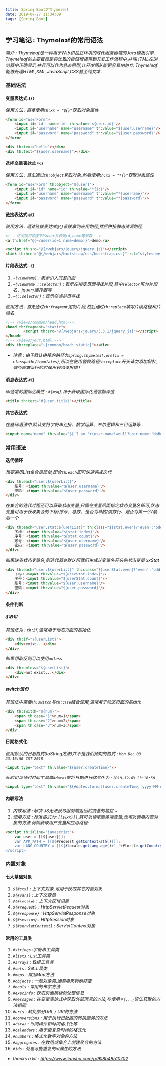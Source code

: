 ```yaml
---
title: Spring Boot之Thymeleaf
date: 2019-06-27 11:34:09
tags: [Spring Boot]
---
```


## 学习笔记 : Thymeleaf的常用语法
*简介 : Thymeleaf是一种用于Web和独立环境的现代服务器端的Java模板引擎. Thymeleaf的主要目标是将优雅的自然模板带到开发工作流程中,并将HTML在浏览器中正确显示,并且可以作为静态原型,让开发团队能更容易地协作. Thymeleaf能够处理HTML,XML,JavaScript,CSS甚至纯文本 .*


### 基础语法

#### 变量表达式 `${}`
*使用方法 : 直接使用`th:xx = "${}"`获取对象属性*
```html
<form id="userForm">
    <input id="id" name="id" th:value="${user.id}"/>
    <input id="username" name="username" th:value="${user.username}"/>
    <input id="password" name="password" th:value="${user.password}"/>
</form>

<div th:text="hello"></div>
<div th:text="${user.username}"></div>
```


#### 选择变量表达式 `*{}`
*使用方法 : 首先通过`th:object`获取对象,然后使用`th:xx = "*{}"`获取对象属性*
```html
<form id="userForm" th:object="${user}">
    <input id="id" name="id" th:value="*{id}"/>
    <input id="username" name="username" th:value="*{username}"/>
    <input id="password" name="password" th:value="*{password}"/>
</form>
```


#### 链接表达式 `@{}`
*使用方法 : 通过链接表达式`@{}`直接拿到应用路径,然后拼接静态资源路径*
```html
<!-- 访问项目路径下的user并传递id,name等参数 -->
<a th:href="@{~/user(id=1,name=demo)}">demo</a> 

<script th:src="@{/webjars/jquery/jquery.js}"></script>
<link th:href="@{/webjars/bootstrap/css/bootstrap.css}" rel="stylesheet" type="text/css">
```


#### 片段表达式 `~{}`
1. *`~{viewName}` : 表示引入完整页面*
2. *`~{viewName ::selector}` : 表示在指定页面寻找片段,其中`selector`可为片段名、jquery选择器等*
3. *`~{::selector}` : 表示在当前页寻找*
   
*使用方法 : 首先通过`th:fragment`定制片段,然后通过`th:replace`填写片段路径和片段名*
```html
<!-- /views/common/head.html-->
<head th:fragment="static">
        <script th:src="@{/webjars/jquery/3.3.1/jquery.js}"></script>
</head>
<!-- /views/your.html -->
<div th:replace="~{common/head::static}"></div>
```
- *注意 : 由于默认拼接的路径为`spring.thymeleaf.prefix = classpath:/templates/`,所以在使用替换路径`th:replace`开头请勿添加斜杠,避免部署运行的时候出现路径报错 !*


#### 消息表达式 `#{}`
*即通常的国际化属性 : `#{msg}`,用于获取国际化语言翻译值*
```html
<title th:text="#{user.title}"></title>
```


#### 其它表达式
*在基础语法中,默认支持字符串连接、数学运算、布尔逻辑和三目运算等..*
```html
<input name="name" th:value="${'I am '+(user.name!=null?user.name:'NoBody')}"/>
```



### 常用语法

#### 迭代循环
*想要遍历List集合很简单,配合`th:each`即可快速完成迭代*
```html
<div th:each="user:${userList}">
    账号: <input th:value="${user.username}"/>
    密码: <input th:value="${user.password}"/>
</div>
```

*在集合的迭代过程还可以获取状态变量,只需在变量后面指定状态变量名即可,状态变量可用于获取集合的下标/序号、总数、是否为单数/偶数行、是否为第一个/最后一个*
```html
<div th:each="user,stat:${userList}" th:class="${stat.even}?'even':'odd'">
    下标: <input th:value="${stat.index}"/>
    序号: <input th:value="${stat.count}"/>
    账号: <input th:value="${user.username}"/>
    密码: <input th:value="${user.password}"/>
</div>
```

*如果缺省状态变量名,则迭代器会默认帮我们生成以变量名开头的状态变量 xxStat*
```html
<div th:each="user:${userList}" th:class="${userStat.even}?'even':'odd'">
    下标：<input th:value="${userStat.index}"/>
    序号：<input th:value="${userStat.count}"/>
    账号：<input th:value="${user.username}"/>
    密码：<input th:value="${user.password}"/>
</div>
```


#### 条件判断

##### if语句
*其语法为 : `th:if`,通常用于动态页面的初始化*
```html
<div th:if="${userList}">
    <div>exist...</div>
</div>
```
*如果想取反则可以使用`unless`*
```html
<div th:unless="${userList}">
    <div>not exist...</div>
</div>
```

##### switch语句
*其语法中需要`th:switch`与`th:case`结合使用,通常用于动态页面的初始化*
```html
<div th:switch="${num}">
    <span th:case="1">num=1</span>
    <span th:case="2">num=2</span>
    <span th:case="3">num=3</span>
</div
```


#### 日期格式化
*使用默认的日期格式(toString方法)并不是我们预期的格式 : `Mon Dec 03 23:16:50 CST 2018`*
```html
<input type="text" th:value="${user.createTime}"/>
```
*此时可以通过时间工具类`#dates`来将日期进行格式化为 : `2018-12-03 23:16:50`*
```html
<input type="text" th:value="${#dates.format(user.createTime,'yyyy-MM-dd HH:mm:ss')}"/>
```


#### 内联写法
1. *内联写法 : 解决 JS无法获取服务端返回的变量的尴尬 ~*
2. *使用方法 : 标准格式为: `[[${xx}]]`,其可以读取服务端变量,也可以调用内置对象的方法.例如获取用户变量和应用路径:*
```html
<script th:inline="javascript">
    var user = [[${user}]];`
    var APP_PATH = [[${#request.getContextPath()}]];
    var LANG_COUNTRY = [[${#locale.getLanguage()+'_'+#locale.getCountry()}]];
</script>
```



### 内置对象

#### 七大基础对象
1. *`${#ctx}` : 上下文对象,可用于获取其它内置对象*
2. *`${#vars}` : 上下文变量*
3. *`${#locale}` : 上下文区域设置*
4. *`${#request}` : HttpServletRequest对象*
5. *`${#response}` : HttpServletResponse对象*
6. *`${#session}` : HttpSession对象*
7. *`${#servletContext}` : ServletContext对象*


#### 常用的工具类
1. *`#strings` :字符串工具类*
2. *`#lists` : List工具类*
3. *`#arrays` : 数组工具类*
4. *`#sets` : Set工具类*
5. *`#maps` : 常用Map方法*
6. *`#objects` : 一般对象类,通常用来判断非空*
7. *`#bools` : 常用的布尔方法*
8. *`#execInfo` : 获取页面模板的处理信息*
9. *`#messages` : 在变量表达式中获取外部消息的方法,与使用`＃{...}`语法获取的方法相同*
10. *`#uris` : 转义部分URL / URI的方法*
11. *`#conversions` : 用于执行已配置的转换服务的方法*
12. *`#dates` : 时间操作和时间格式化等*
13. *`#calendars` : 用于更复杂时间的格式化*
14. *`#numbers` : 格式化数字对象的方法*
15. *`#aggregates` : 在数组或集合上创建聚合的方法*
16. *`#ids` : 处理可能重复的id属性的方法*



- *thanks a lot : https://www.jianshu.com/p/908b48b10702*